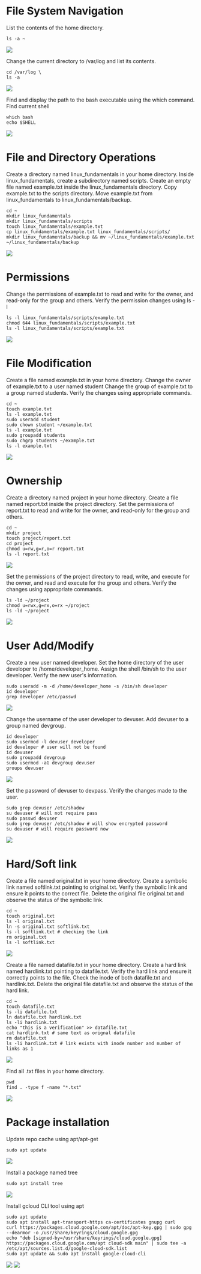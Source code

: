 # File System Navigation

List the contents of the home directory.
```
ls -a ~
```
<img src="screenshots/contents_of_home.png">

Change the current directory to /var/log and list its contents.
```
cd /var/log \
ls -a
```
<img src="screenshots/var_log.png">

Find and display the path to the bash executable using the which command. Find current shell
```
which bash
echo $SHELL
```
<img src="screenshots/bash_dir_and_current_shell.png">

# File and Directory Operations

Create a directory named linux_fundamentals in your home directory.
Inside linux_fundamentals, create a subdirectory named scripts.
Create an empty file named example.txt inside the linux_fundamentals directory.
Copy example.txt to the scripts directory.
Move example.txt from linux_fundamentals to linux_fundamentals/backup.

```
cd ~
mkdir linux_fundamentals
mkdir linux_fundamentals/scripts
touch linux_fundamentals/example.txt
cp linux_fundamentals/example.txt linux_fundamentals/scripts/
mkdir linux_fundamentals/backup && mv ~/linux_fundamentals/example.txt ~/linux_fundamentals/backup
```
<img src="screenshots/file_directory_operations.png">

# Permissions

Change the permissions of example.txt to read and write for the owner, and read-only for the group and others. Verify the permission changes using ls -l

```
ls -l linux_fundamentals/scripts/example.txt
chmod 644 linux_fundamentals/scripts/example.txt
ls -l linux_fundamentals/scripts/example.txt
```
<img src="screenshots/permissions.png">

# File Modification

Create a file named example.txt in your home directory.
Change the owner of example.txt to a user named student
Change the group of example.txt to a group named students.
Verify the changes using appropriate commands.

```
cd ~
touch example.txt
ls -l example.txt
sudo useradd student
sudo chown student ~/example.txt
ls -l example.txt
sudo groupadd students
sudo chgrp students ~/example.txt
ls -l example.txt
```

<img src="screenshots/file_mod.png">

# Ownership

Create a directory named project in your home directory.
Create a file named report.txt inside the project directory.
Set the permissions of report.txt to read and write for the owner, and read-only for the group and others.

```
cd ~
mkdir project
touch project/report.txt
cd project
chmod u=rw,g=r,o=r report.txt
ls -l report.txt
```
<img src="screenshots/ownership_1.png">

Set the permissions of the project directory to read, write, and execute for the owner, and read and execute for the group and others. Verify the changes using appropriate commands.

```
ls -ld ~/project
chmod u=rwx,g=rx,o=rx ~/project
ls -ld ~/project
```
<img src="screenshots/ownership_2.png">

# User Add/Modify

Create a new user named developer. Set the home directory of the user developer to /home/developer_home. Assign the shell /bin/sh to the user developer. Verify the new user's information.

```
sudo useradd -m -d /home/developer_home -s /bin/sh developer
id developer
grep developer /etc/passwd
```
<img src="screenshots/useraddmod1.png">


Change the username of the user developer to devuser. Add devuser to a group named devgroup.
```
id developer
sudo usermod -l devuser developer
id developer # user will not be found
id devuser
sudo groupadd devgroup
sudo usermod -aG devgroup devuser
groups devuser
```
<img src="screenshots/useraddmod2.png">

Set the password of devuser to devpass. Verify the changes made to the user.
```
sudo grep devuser /etc/shadow
su devuser # will not require pass
sudo passwd devuser
sudo grep devuser /etc/shadow # will show encrypted password
su devuser # will require password now
```
<img src="screenshots/useraddmod3.png">

# Hard/Soft link

Create a file named original.txt in your home directory. Create a symbolic link named softlink.txt pointing to original.txt. Verify the symbolic link and ensure it points to the correct file. Delete the original file original.txt and observe the status of the symbolic link.
```
cd ~
touch original.txt
ls -l original.txt
ln -s original.txt softlink.txt
ls -l softlink.txt # checking the link
rm original.txt
ls -l softlink.txt
```
<img src="screenshots/hardsoft1.png">


Create a file named datafile.txt in your home directory. Create a hard link named hardlink.txt pointing to datafile.txt. Verify the hard link and ensure it correctly points to the file. Check the inode of both datafile.txt and hardlink.txt. Delete the original file datafile.txt and observe the status of the hard link.
```
cd ~
touch datafile.txt
ls -li datafile.txt
ln datafile.txt hardlink.txt
ls -li hardlink.txt
echo "this is a verification" >> datafile.txt
cat hardlink.txt # same text as orignal datafile
rm datafile.txt
ls -li hardlink.txt # link exists with inode number and number of links as 1
```
<img src="screenshots/hardsoft2.png">

Find all .txt files in your home directory.
```
pwd
find . -type f -name "*.txt"
```
<img src="screenshots/hardsoft3.png">

# Package installation
Update repo cache using apt/apt-get
```
sudo apt update
```
<img src="screenshots/apt_update.png">

Install a package named tree

```
sudo apt install tree
```
<img src="screenshots/tree.png">

Install gcloud CLI tool using apt 
```
sudo apt update
sudo apt install apt-transport-https ca-certificates gnupg curl
curl https://packages.cloud.google.com/apt/doc/apt-key.gpg | sudo gpg --dearmor -o /usr/share/keyrings/cloud.google.gpg
echo "deb [signed-by=/usr/share/keyrings/cloud.google.gpg] https://packages.cloud.google.com/apt cloud-sdk main" | sudo tee -a /etc/apt/sources.list.d/google-cloud-sdk.list
sudo apt update && sudo apt install google-cloud-cli
```
<img src="screenshots/package_installation.png">
<img src="screenshots/package_installation2.png">